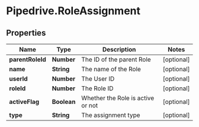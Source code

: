 # Pipedrive.RoleAssignment

## Properties

Name | Type | Description | Notes
------------ | ------------- | ------------- | -------------
**parentRoleId** | **Number** | The ID of the parent Role | [optional] 
**name** | **String** | The name of the Role | [optional] 
**userId** | **Number** | The User ID | [optional] 
**roleId** | **Number** | The Role ID | [optional] 
**activeFlag** | **Boolean** | Whether the Role is active or not | [optional] 
**type** | **String** | The assignment type | [optional] 


